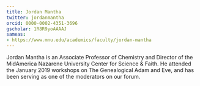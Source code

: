 ```yaml
---
title: Jordan Mantha
twitter: jordanmantha
orcid: 0000-0002-4351-3696 
gscholar: 1R8R9yoAAAAJ
sameas:
- https://www.mnu.edu/academics/faculty/jordan-mantha
---
```

Jordan Mantha is an Associate Professor of Chemistry and Director of the MidAmerica Nazarene University Center for Science & Faith. He attended the January 2019 workshops on The Genealogical Adam and Eve, and has been serving as one of the moderators on our forum. 
